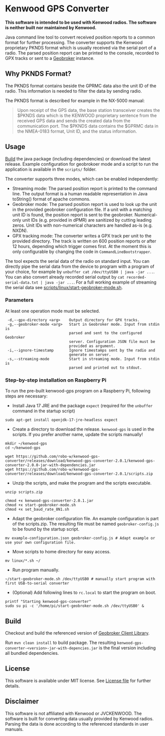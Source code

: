 # Kenwood GPS Converter

**This software is intended to be used with Kenwood radios. The software is neither built nor maintained by Kenwood.**

Java command line tool to convert received position reports to a common format for further processing.
The converter supports the Kenwood proprietary PKNDS format which is usually received via
the serial port of a radio.
The parsed position report can be printed to the console, recorded to GPX tracks or sent to a
[Geobroker](https://github.com/wrk-fmd/geobroker) instance.

## Why PKNDS Format?

The PKNDS format contains beside the GPRMC data also the unit ID of the radio.
This information is needed to filter the data by sending radio.

The PKNDS format is described for example in the NX-5000 manual:

> Upon receipt of the GPS data, the base station transceiver creates the $PKNDS data which is the
> KENWOOD proprietary sentence from the received GPS data and sends the created data from
> the communication port.
> The $PKNDS data contains the $GPRMC data in the NMEA-0183 format, Unit ID, and the status
> information.

## Usage

[Build](#build) the java package (including dependencies) or download the latest release.
Example configuration for geobrokoer mode and a script to run the application is available in the `scripts/` folder.

The converter supports three modes, which can be enabled independently:
* Streaming mode: The parsed position report is printed to the command line.
  The output format is a human readable representation in Java toString() format of apache commons.
* Geobroker mode: The parsed position report is used to look up the unit in the provided geobroker configuration file.
  If a unit with a matching unit ID is found, the position report is sent to the geobroker.
  Numerical-only unit IDs (e.g. provided in dPMR) are sanitized by cutting leading zeros.
  Unit IDs with non-numerical characters are handled as-is (e.g. NXDN).
* GPX tracking mode: The converter writes a GPX track per unit to the provided directory.
  The track is written on 600 position reports or after 12 hours, depending which trigger comes first.
  At the moment this is only configurable by changing the code in `CommandLineBootstrapper`.

The tool expects the serial data of the radio on standard input.
You can directly pipe the serial data from the device to program with a program of your choice,
for example by `unbuffer cat /dev/ttyUSB0 | java -jar ...`.
You can also convert already recorded serial output by `cat recorded-serial-data.txt | java -jar ...`.
For a full working example of streaming the serial data see
[scripts/linux/start-geobroker-mode.sh](scripts/linux/start-geobroker-mode.sh).

### Parameters

At least one operation mode must be selected.

     -d,--gpx-directory <arg>    Output directory for GPX tracks.
     -g,--geobroker-mode <arg>   Start in Geobroker mode. Input from stdin is
                                 parsed and sent to the configured Geobroker
                                 server. Configuration JSON file must be
                                 provided as argument.
     -i,--ignore-timestamp       Ignore timestamps sent by the radio and
                                 generate on server.
     -s,--streaming-mode         Start in streaming mode. Input from stdin is
                                 parsed and printed out to stdout.

### Step-by-step installation on Raspberry Pi

To run the pre-built kenwood-gps program on a Raspberry Pi, following steps are necessary:

* Install Java 17 JRE and the package `expect` (required for the `unbuffer` command in the startup script)

```shell script
sudo apt-get install openjdk-17-jre-headless expect
``` 

* Create a directory to download the release. `kenwood-gps` is used in the scripts.
  If you prefer another name, update the scripts manually!

```shell script
mkdir ~/kenwood-gps
cd ~/kenwood-gps

wget https://github.com/robo-w/kenwood-gps-converter/releases/download/kenwood-gps-converter-2.0.1/kenwood-gps-converter-2.0.0-jar-with-dependencies.jar
wget https://github.com/robo-w/kenwood-gps-converter/releases/download/kenwood-gps-converter-2.0.1/scripts.zip
```

* Unzip the scripts, and make the program and the scripts executable.

```shell script
unzip scripts.zip

chmod +x kenwood-gps-converter-2.0.1.jar
chmod +x start-geobroker-mode.sh
chmod +x set_baud_rate_8N1.sh
```

* Adapt the geobroker configuration file. An example configuration is part of the scripts.zip.
  The resulting file must be named `geobroker-config.js` to be found by the startup script.

```shell script
mv example-configuration.json geobroker-config.js # Adapt example or use your own configuration file.
```

* Move scripts to home directory for easy access.

```shell script
mv linux/*.sh ~/
```

* Run program manually.

```shell script
~/start-geobroker-mode.sh /dev/ttyUSB0 # manually start program with first USB-to-serial converter
```

* (Optional) Add following lines to `rc.local` to start the program on boot.

```shell script
printf "Starting kenwood-gps-converter"
sudo su pi -c '/home/pi/start-geobroker-mode.sh /dev/ttyUSB0' &
```

## Build

Checkout and build the referenced version of [Geobroker Client Library](https://github.com/robo-w/geobroker-client-lib).

Run `mvn clean install` to build package.
The resulting `kenwood-gps-converter-<version>-jar-with-depencies.jar` is the
final version including all bundled dependencies.

## License

This software is available under MIT license.
See [License file](LICENSE) for further details.

## Disclaimer

This software is not affiliated with Kenwood or JVCKENWOOD.
The software is built for converting data usually provided by Kenwood radios.
Parsing the data is done according to the referenced standards in user manuals.
